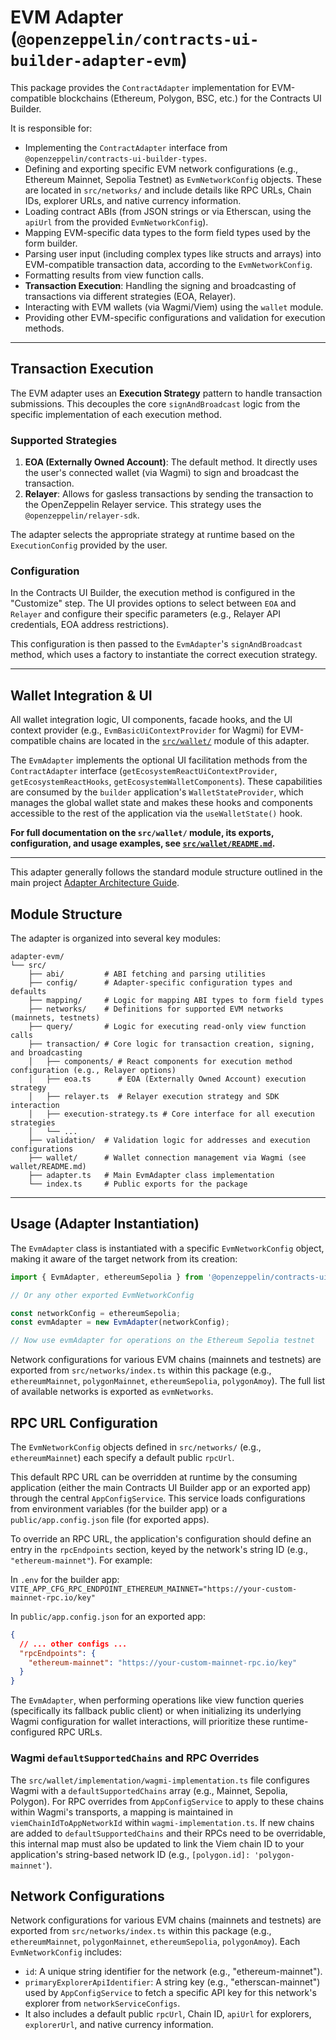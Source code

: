 # EVM Adapter (`@openzeppelin/contracts-ui-builder-adapter-evm`)

This package provides the `ContractAdapter` implementation for EVM-compatible blockchains (Ethereum, Polygon, BSC, etc.) for the Contracts UI Builder.

It is responsible for:

- Implementing the `ContractAdapter` interface from `@openzeppelin/contracts-ui-builder-types`.
- Defining and exporting specific EVM network configurations (e.g., Ethereum Mainnet, Sepolia Testnet) as `EvmNetworkConfig` objects. These are located in `src/networks/` and include details like RPC URLs, Chain IDs, explorer URLs, and native currency information.
- Loading contract ABIs (from JSON strings or via Etherscan, using the `apiUrl` from the provided `EvmNetworkConfig`).
- Mapping EVM-specific data types to the form field types used by the form builder.
- Parsing user input (including complex types like structs and arrays) into EVM-compatible transaction data, according to the `EvmNetworkConfig`.
- Formatting results from view function calls.
- **Transaction Execution**: Handling the signing and broadcasting of transactions via different strategies (EOA, Relayer).
- Interacting with EVM wallets (via Wagmi/Viem) using the `wallet` module.
- Providing other EVM-specific configurations and validation for execution methods.

---

## Transaction Execution

The EVM adapter uses an **Execution Strategy** pattern to handle transaction submissions. This decouples the core `signAndBroadcast` logic from the specific implementation of each execution method.

### Supported Strategies

1.  **EOA (Externally Owned Account)**: The default method. It directly uses the user's connected wallet (via Wagmi) to sign and broadcast the transaction.
2.  **Relayer**: Allows for gasless transactions by sending the transaction to the OpenZeppelin Relayer service. This strategy uses the `@openzeppelin/relayer-sdk`.

The adapter selects the appropriate strategy at runtime based on the `ExecutionConfig` provided by the user.

### Configuration

In the Contracts UI Builder, the execution method is configured in the "Customize" step. The UI provides options to select between `EOA` and `Relayer` and configure their specific parameters (e.g., Relayer API credentials, EOA address restrictions).

This configuration is then passed to the `EvmAdapter`'s `signAndBroadcast` method, which uses a factory to instantiate the correct execution strategy.

---

## Wallet Integration & UI

All wallet integration logic, UI components, facade hooks, and the UI context provider (e.g., `EvmBasicUiContextProvider` for Wagmi) for EVM-compatible chains are located in the [`src/wallet/`](./src/wallet/) module of this adapter.

The `EvmAdapter` implements the optional UI facilitation methods from the `ContractAdapter` interface (`getEcosystemReactUiContextProvider`, `getEcosystemReactHooks`, `getEcosystemWalletComponents`). These capabilities are consumed by the `builder` application's `WalletStateProvider`, which manages the global wallet state and makes these hooks and components accessible to the rest of the application via the `useWalletState()` hook.

**For full documentation on the `src/wallet/` module, its exports, configuration, and usage examples, see [`src/wallet/README.md`](./src/wallet/README.md).**

---

This adapter generally follows the standard module structure outlined in the main project [Adapter Architecture Guide](../../docs/ADAPTER_ARCHITECTURE.md).

## Module Structure

The adapter is organized into several key modules:

```
adapter-evm/
└── src/
    ├── abi/         # ABI fetching and parsing utilities
    ├── config/      # Adapter-specific configuration types and defaults
    ├── mapping/     # Logic for mapping ABI types to form field types
    ├── networks/    # Definitions for supported EVM networks (mainnets, testnets)
    ├── query/       # Logic for executing read-only view function calls
    ├── transaction/ # Core logic for transaction creation, signing, and broadcasting
    │   ├── components/ # React components for execution method configuration (e.g., Relayer options)
    │   ├── eoa.ts      # EOA (Externally Owned Account) execution strategy
    │   ├── relayer.ts  # Relayer execution strategy and SDK interaction
    │   ├── execution-strategy.ts # Core interface for all execution strategies
    │   └── ...
    ├── validation/  # Validation logic for addresses and execution configurations
    ├── wallet/      # Wallet connection management via Wagmi (see wallet/README.md)
    ├── adapter.ts   # Main EvmAdapter class implementation
    └── index.ts     # Public exports for the package
```

---

## Usage (Adapter Instantiation)

The `EvmAdapter` class is instantiated with a specific `EvmNetworkConfig` object, making it aware of the target network from its creation:

```typescript
import { EvmAdapter, ethereumSepolia } from '@openzeppelin/contracts-ui-builder-adapter-evm';

// Or any other exported EvmNetworkConfig

const networkConfig = ethereumSepolia;
const evmAdapter = new EvmAdapter(networkConfig);

// Now use evmAdapter for operations on the Ethereum Sepolia testnet
```

Network configurations for various EVM chains (mainnets and testnets) are exported from `src/networks/index.ts` within this package (e.g., `ethereumMainnet`, `polygonMainnet`, `ethereumSepolia`, `polygonAmoy`). The full list of available networks is exported as `evmNetworks`.

## RPC URL Configuration

The `EvmNetworkConfig` objects defined in `src/networks/` (e.g., `ethereumMainnet`) each specify a default public `rpcUrl`.

This default RPC URL can be overridden at runtime by the consuming application (either the main Contracts UI Builder app or an exported app) through the central `AppConfigService`. This service loads configurations from environment variables (for the builder app) or a `public/app.config.json` file (for exported apps).

To override an RPC URL, the application's configuration should define an entry in the `rpcEndpoints` section, keyed by the network's string ID (e.g., `"ethereum-mainnet"`). For example:

In `.env` for the builder app:
`VITE_APP_CFG_RPC_ENDPOINT_ETHEREUM_MAINNET="https://your-custom-mainnet-rpc.io/key"`

In `public/app.config.json` for an exported app:

```json
{
  // ... other configs ...
  "rpcEndpoints": {
    "ethereum-mainnet": "https://your-custom-mainnet-rpc.io/key"
  }
}
```

The `EvmAdapter`, when performing operations like view function queries (specifically its fallback public client) or when initializing its underlying Wagmi configuration for wallet interactions, will prioritize these runtime-configured RPC URLs.

### Wagmi `defaultSupportedChains` and RPC Overrides

The `src/wallet/implementation/wagmi-implementation.ts` file configures Wagmi with a `defaultSupportedChains` array (e.g., Mainnet, Sepolia, Polygon). For RPC overrides from `AppConfigService` to apply to these chains within Wagmi's transports, a mapping is maintained in `viemChainIdToAppNetworkId` within `wagmi-implementation.ts`. If new chains are added to `defaultSupportedChains` and their RPCs need to be overridable, this internal map must also be updated to link the Viem chain ID to your application's string-based network ID (e.g., `[polygon.id]: 'polygon-mainnet'`).

## Network Configurations

Network configurations for various EVM chains (mainnets and testnets) are exported from `src/networks/index.ts` within this package (e.g., `ethereumMainnet`, `polygonMainnet`, `ethereumSepolia`, `polygonAmoy`). Each `EvmNetworkConfig` includes:

- `id`: A unique string identifier for the network (e.g., "ethereum-mainnet").
- `primaryExplorerApiIdentifier`: A string key (e.g., "etherscan-mainnet") used by `AppConfigService` to fetch a specific API key for this network's explorer from `networkServiceConfigs`.
- It also includes a default public `rpcUrl`, Chain ID, `apiUrl` for explorers, `explorerUrl`, and native currency information.
